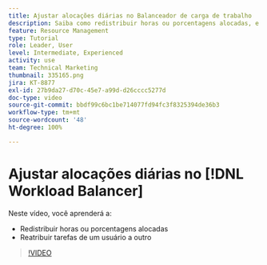 ```yaml
---
title: Ajustar alocações diárias no Balanceador de carga de trabalho
description: Saiba como redistribuir horas ou porcentagens alocadas, e reatribuir tarefas de um usuário a outro.
feature: Resource Management
type: Tutorial
role: Leader, User
level: Intermediate, Experienced
activity: use
team: Technical Marketing
thumbnail: 335165.png
jira: KT-8877
exl-id: 27b9da27-d70c-45e7-a99d-d26cccc5277d
doc-type: video
source-git-commit: bbdf99c6bc1be714077fd94fc3f8325394de36b3
workflow-type: tm+mt
source-wordcount: '48'
ht-degree: 100%

---
```


# Ajustar alocações diárias no [!DNL Workload Balancer]

Neste vídeo, você aprenderá a:

* Redistribuir horas ou porcentagens alocadas
* Reatribuir tarefas de um usuário a outro


>[!VIDEO](https://video.tv.adobe.com/v/335165/?quality=12&learn=on&enablevpops=1)
